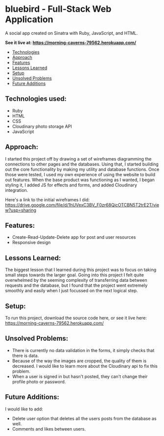 bluebird - Full-Stack Web Application
======================================

A social app created on Sinatra with Ruby, JavaScript, and HTML. 

**See it live at: https://morning-caverns-79562.herokuapp.com/**

* [Technologies](#technologies-used)
* [Approach](#approach)
* [Features](#features)
* [Lessons Learned](#lessons-learned)
* [Setup](#setup)
* [Unsolved Problems](#unsolved-problems)
* [Future Additions](#future-additions)

Technologies used:
------------------

* Ruby
* HTML
* CSS
* Cloudinary photo storage API
* JavaScript

Approach:
---------

I started this project off by drawing a set of wireframes diagramming the connections to other pages and the databases. Using that, I started building out the core functionality by making my utility and database functions. Once those were tested, I used my own experience of using the website to build out features. When the base product was functioning as I wanted, I began styling it, I added JS for effects and forms, and added Cloudinary integration.

Here's a link to the initial wireframes I did: https://drive.google.com/file/d/1hUVexC3BV_F0zr68QicOTCBN5T2trE2T/view?usp=sharing

Features: 
---------

- Create-Read-Update-Delete app for post and user resources
- Responsive design

Lessons Learned:
----------------

The biggest lesson that I learned during this project was to focus on taking small steps towards the larger goal. Going into this project I felt quite overwhelmed by the seeming complexity of transferring data between requests and the database, but I found that the project went extremely smoothly and easily when I just focussed on the next logical step. 

Setup: 
------

To run this project, download the source code here, or see it live here: https://morning-caverns-79562.herokuapp.com/

Unsolved Problems:
------------------
- There is currently no data validation in the forms, it simply checks that there is data. 
- Because of the way the images are cropped, the quality of them is decreased. I would like to learn more about the Cloudinary api to fix this problem. 
- When a user is signed in but hasn't posted, they can't change their profile photo or password.

Future Additions: 
-----------------

I would like to add:
* Delete user option that deletes all the users posts from the database as well. 
* Comments and likes between users.
